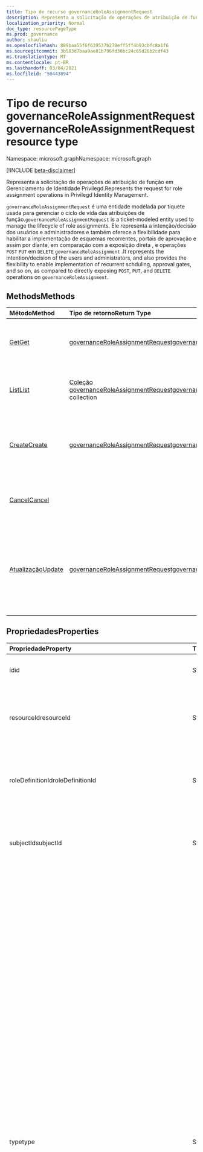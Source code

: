 ```yaml
---
title: Tipo de recurso governanceRoleAssignmentRequest
description: Representa a solicitação de operações de atribuição de função em Gerenciamento de Identidade Privilegd.
localization_priority: Normal
doc_type: resourcePageType
ms.prod: governance
author: shauliu
ms.openlocfilehash: 889baa55f6f639537b278eff5ff4b93cbfc8a1f6
ms.sourcegitcommit: 3b583d7baa9ae81b796fd30bc24c65d26b2cdf43
ms.translationtype: MT
ms.contentlocale: pt-BR
ms.lasthandoff: 03/04/2021
ms.locfileid: "50443094"
---
```

# <a name="governanceroleassignmentrequest-resource-type"></a><span data-ttu-id="e046b-103">Tipo de recurso governanceRoleAssignmentRequest</span><span class="sxs-lookup"><span data-stu-id="e046b-103">governanceRoleAssignmentRequest resource type</span></span>

<span data-ttu-id="e046b-104">Namespace: microsoft.graph</span><span class="sxs-lookup"><span data-stu-id="e046b-104">Namespace: microsoft.graph</span></span>

[!INCLUDE [beta-disclaimer](../../includes/beta-disclaimer.md)]

<span data-ttu-id="e046b-105">Representa a solicitação de operações de atribuição de função em Gerenciamento de Identidade Privilegd.</span><span class="sxs-lookup"><span data-stu-id="e046b-105">Represents the request for role assignment operations in Privilegd Identity Management.</span></span>

<span data-ttu-id="e046b-106">`governanceRoleAssignmentRequest` é uma entidade modelada por tíquete usada para gerenciar o ciclo de vida das atribuições de função.</span><span class="sxs-lookup"><span data-stu-id="e046b-106">`governanceRoleAssignmentRequest` is a ticket-modeled entity used to manage the lifecycle of role assignments.</span></span> <span data-ttu-id="e046b-107">Ele representa a intenção/decisão dos usuários e administradores e também oferece a flexibilidade para habilitar a implementação de esquemas recorrentes, portais de aprovação e assim por diante, em comparação com a exposição direta , e operações `POST` `PUT` em `DELETE` `governanceRoleAssignment` .</span><span class="sxs-lookup"><span data-stu-id="e046b-107">It represents the intention/decision of the users and administrators, and also provides the flexibility to enable implementation of recurrent schduling, approval gates, and so on, as compared to directly exposing `POST`, `PUT`, and `DELETE` operations on `governanceRoleAssignment`.</span></span>

## <a name="methods"></a><span data-ttu-id="e046b-108">Methods</span><span class="sxs-lookup"><span data-stu-id="e046b-108">Methods</span></span>

| <span data-ttu-id="e046b-109">Método</span><span class="sxs-lookup"><span data-stu-id="e046b-109">Method</span></span>          |<span data-ttu-id="e046b-110">Tipo de retorno</span><span class="sxs-lookup"><span data-stu-id="e046b-110">Return Type</span></span>  |<span data-ttu-id="e046b-111">Descrição</span><span class="sxs-lookup"><span data-stu-id="e046b-111">Description</span></span>|
|:------------|:--------|:--------|
|[<span data-ttu-id="e046b-112">Get</span><span class="sxs-lookup"><span data-stu-id="e046b-112">Get</span></span>](../api/governanceroleassignmentrequest-get.md) | [<span data-ttu-id="e046b-113">governanceRoleAssignmentRequest</span><span class="sxs-lookup"><span data-stu-id="e046b-113">governanceRoleAssignmentRequest</span></span>](../resources/governanceroleassignmentrequest.md)|<span data-ttu-id="e046b-114">Obter uma solicitação de atribuição de função especificada pela ID.</span><span class="sxs-lookup"><span data-stu-id="e046b-114">Get a role assignment request specified by ID.</span></span>  
|[<span data-ttu-id="e046b-115">List</span><span class="sxs-lookup"><span data-stu-id="e046b-115">List</span></span>](../api/governanceroleassignmentrequest-list.md) | <span data-ttu-id="e046b-116">[Coleção governanceRoleAssignmentRequest](../resources/governanceroleassignmentrequest.md)</span><span class="sxs-lookup"><span data-stu-id="e046b-116">[governanceRoleAssignmentRequest](../resources/governanceroleassignmentrequest.md)  collection</span></span>|<span data-ttu-id="e046b-117">Obter solicitações de atribuição de função em um recurso.</span><span class="sxs-lookup"><span data-stu-id="e046b-117">Get role assignment requests on a resource.</span></span>|
|[<span data-ttu-id="e046b-118">Create</span><span class="sxs-lookup"><span data-stu-id="e046b-118">Create</span></span>](../api/governanceroleassignmentrequest-post.md)|  [<span data-ttu-id="e046b-119">governanceRoleAssignmentRequest</span><span class="sxs-lookup"><span data-stu-id="e046b-119">governanceRoleAssignmentRequest</span></span>](../resources/governanceroleassignmentrequest.md)|<span data-ttu-id="e046b-120">Crie uma solicitação para gerenciar o ciclo de vida da atribuição de função existente ou nova.</span><span class="sxs-lookup"><span data-stu-id="e046b-120">Create a request to manage the lifecycle of existing or new role assignment.</span></span>|
|[<span data-ttu-id="e046b-121">Cancel</span><span class="sxs-lookup"><span data-stu-id="e046b-121">Cancel</span></span>](../api/governanceroleassignmentrequest-cancel.md)|  |<span data-ttu-id="e046b-122">Cancele uma solicitação de atribuição de função pendente.</span><span class="sxs-lookup"><span data-stu-id="e046b-122">Cancel a pending role assignment request.</span></span>|
|[<span data-ttu-id="e046b-123">Atualização</span><span class="sxs-lookup"><span data-stu-id="e046b-123">Update</span></span>](../api/governanceroleassignmentrequest-update.md)| [<span data-ttu-id="e046b-124">governanceRoleAssignmentRequest</span><span class="sxs-lookup"><span data-stu-id="e046b-124">governanceRoleAssignmentRequest</span></span>](../resources/governanceroleassignmentrequest.md)|<span data-ttu-id="e046b-125">Os administradores atualizam as decisões sobre solicitações se as solicitações estão em status de `PendingAdminDecision` .</span><span class="sxs-lookup"><span data-stu-id="e046b-125">Administrators update the decisions on requests if the requests are in status of `PendingAdminDecision`.</span></span>|

## <a name="properties"></a><span data-ttu-id="e046b-126">Propriedades</span><span class="sxs-lookup"><span data-stu-id="e046b-126">Properties</span></span>
| <span data-ttu-id="e046b-127">Propriedade</span><span class="sxs-lookup"><span data-stu-id="e046b-127">Property</span></span>                  | <span data-ttu-id="e046b-128">Tipo</span><span class="sxs-lookup"><span data-stu-id="e046b-128">Type</span></span>          |<span data-ttu-id="e046b-129">Descrição</span><span class="sxs-lookup"><span data-stu-id="e046b-129">Description</span></span>|
|:--------------------------|:--------------|:----------|
|<span data-ttu-id="e046b-130">id</span><span class="sxs-lookup"><span data-stu-id="e046b-130">id</span></span>                         |<span data-ttu-id="e046b-131">String</span><span class="sxs-lookup"><span data-stu-id="e046b-131">String</span></span>         |<span data-ttu-id="e046b-132">A id da solicitação de atribuição de função.</span><span class="sxs-lookup"><span data-stu-id="e046b-132">The id of the role assignment request.</span></span>|
|<span data-ttu-id="e046b-133">resourceId</span><span class="sxs-lookup"><span data-stu-id="e046b-133">resourceId</span></span>                 |<span data-ttu-id="e046b-134">String</span><span class="sxs-lookup"><span data-stu-id="e046b-134">String</span></span>         |<span data-ttu-id="e046b-135">Obrigatório.</span><span class="sxs-lookup"><span data-stu-id="e046b-135">Required.</span></span> <span data-ttu-id="e046b-136">A id do recurso ao qual a solicitação de atribuição de função está associada.</span><span class="sxs-lookup"><span data-stu-id="e046b-136">The id of the resource which the role assignment request is associated with.</span></span>|
|<span data-ttu-id="e046b-137">roleDefinitionId</span><span class="sxs-lookup"><span data-stu-id="e046b-137">roleDefinitionId</span></span>           |<span data-ttu-id="e046b-138">String</span><span class="sxs-lookup"><span data-stu-id="e046b-138">String</span></span>         |<span data-ttu-id="e046b-139">Obrigatório.</span><span class="sxs-lookup"><span data-stu-id="e046b-139">Required.</span></span> <span data-ttu-id="e046b-140">A id da definição de função à qual a solicitação de atribuição de função está associada.</span><span class="sxs-lookup"><span data-stu-id="e046b-140">The id of the role definition which the role assignment request is associated with.</span></span>|
|<span data-ttu-id="e046b-141">subjectId</span><span class="sxs-lookup"><span data-stu-id="e046b-141">subjectId</span></span>                  |<span data-ttu-id="e046b-142">String</span><span class="sxs-lookup"><span data-stu-id="e046b-142">String</span></span>         |<span data-ttu-id="e046b-143">Obrigatório.</span><span class="sxs-lookup"><span data-stu-id="e046b-143">Required.</span></span> <span data-ttu-id="e046b-144">A id do assunto ao qual a solicitação de atribuição de função está associada.</span><span class="sxs-lookup"><span data-stu-id="e046b-144">The id of the subject which the role assignment request is associated with.</span></span>|
|<span data-ttu-id="e046b-145">type</span><span class="sxs-lookup"><span data-stu-id="e046b-145">type</span></span>                       |<span data-ttu-id="e046b-146">String</span><span class="sxs-lookup"><span data-stu-id="e046b-146">String</span></span>         |<span data-ttu-id="e046b-147">Obrigatório.</span><span class="sxs-lookup"><span data-stu-id="e046b-147">Required.</span></span> <span data-ttu-id="e046b-148">Representando o tipo da operação na atribuição de função.</span><span class="sxs-lookup"><span data-stu-id="e046b-148">Representing the type of the operation on the role assignment.</span></span> <span data-ttu-id="e046b-149">O valor pode ser</span><span class="sxs-lookup"><span data-stu-id="e046b-149">The value can be</span></span> <ul><li><span data-ttu-id="e046b-150">`AdminAdd`: Os administradores atribuem usuários/grupos a funções;</span><span class="sxs-lookup"><span data-stu-id="e046b-150">`AdminAdd`: Administrators assign users/groups to roles;</span></span></li><li><span data-ttu-id="e046b-151">`UserAdd`: Os usuários ativam atribuições qualificadas;</span><span class="sxs-lookup"><span data-stu-id="e046b-151">`UserAdd`: Users activate eligible assignments;</span></span></li><li> <span data-ttu-id="e046b-152">`AdminUpdate`: Os administradores alteram as atribuições de função existentes</span><span class="sxs-lookup"><span data-stu-id="e046b-152">`AdminUpdate`: Administrators change existing role assignments</span></span></li><li><span data-ttu-id="e046b-153">`AdminRemove`: Os administradores removem usuários/grupos de funções;</span><span class="sxs-lookup"><span data-stu-id="e046b-153">`AdminRemove`: Administrators remove users/groups from roles;</span></span><li><span data-ttu-id="e046b-154">`UserRemove`: Os usuários desativam as atribuições ativas;</span><span class="sxs-lookup"><span data-stu-id="e046b-154">`UserRemove`: Users deactivate active assignments;</span></span><li><span data-ttu-id="e046b-155">`UserExtend`: Os usuários solicitam estender suas atribuições de expiração;</span><span class="sxs-lookup"><span data-stu-id="e046b-155">`UserExtend`: Users request to extend their expiring assignments;</span></span></li><li><span data-ttu-id="e046b-156">`AdminExtend`: Os administradores estendem atribuições expiradas.</span><span class="sxs-lookup"><span data-stu-id="e046b-156">`AdminExtend`: Administrators extend expiring assignments.</span></span></li><li><span data-ttu-id="e046b-157">`UserRenew`: Os usuários solicitam a renovação de suas atribuições expiradas;</span><span class="sxs-lookup"><span data-stu-id="e046b-157">`UserRenew`: Users request to renew their expired assignments;</span></span></li><li><span data-ttu-id="e046b-158">`AdminRenew`: Os administradores estendem atribuições expiradas.</span><span class="sxs-lookup"><span data-stu-id="e046b-158">`AdminRenew`: Administrators extend expiring assignments.</span></span></li></ul>|
|<span data-ttu-id="e046b-159">assignmentState</span><span class="sxs-lookup"><span data-stu-id="e046b-159">assignmentState</span></span>|<span data-ttu-id="e046b-160">String</span><span class="sxs-lookup"><span data-stu-id="e046b-160">String</span></span>  |<span data-ttu-id="e046b-161">Obrigatório.</span><span class="sxs-lookup"><span data-stu-id="e046b-161">Required.</span></span> <span data-ttu-id="e046b-162">O estado da atribuição.</span><span class="sxs-lookup"><span data-stu-id="e046b-162">The state of the assignment.</span></span> <span data-ttu-id="e046b-163">O valor pode ser</span><span class="sxs-lookup"><span data-stu-id="e046b-163">The value can be</span></span> <ul><li> <span data-ttu-id="e046b-164">`Eligible` para atribuição qualificada</span><span class="sxs-lookup"><span data-stu-id="e046b-164">`Eligible` for eligible assignment</span></span></li><li> <span data-ttu-id="e046b-165">`Active` - se ele for atribuído diretamente pelos administradores ou ativado em uma `Active` atribuição qualificada pelos usuários.</span><span class="sxs-lookup"><span data-stu-id="e046b-165">`Active` - if it is directly assigned `Active` by administrators, or activated on an eligible assignment by the users.</span></span></li></ul>|
|<span data-ttu-id="e046b-166">requestedDateTime</span><span class="sxs-lookup"><span data-stu-id="e046b-166">requestedDateTime</span></span>          |<span data-ttu-id="e046b-167">DateTimeOffset</span><span class="sxs-lookup"><span data-stu-id="e046b-167">DateTimeOffset</span></span> |<span data-ttu-id="e046b-168">Somente leitura.</span><span class="sxs-lookup"><span data-stu-id="e046b-168">Read-only.</span></span> <span data-ttu-id="e046b-169">A solicitação cria tempo.</span><span class="sxs-lookup"><span data-stu-id="e046b-169">The request create time.</span></span> <span data-ttu-id="e046b-170">O tipo Timestamp representa informações de data e hora usando o formato ISO 8601 e está sempre no horário UTC.</span><span class="sxs-lookup"><span data-stu-id="e046b-170">The Timestamp type represents date and time information using ISO 8601 format and is always in UTC time.</span></span> <span data-ttu-id="e046b-171">Por exemplo, meia-noite em UTC no dia 1° de janeiro de 2014 teria esta aparência: `'2014-01-01T00:00:00Z'`</span><span class="sxs-lookup"><span data-stu-id="e046b-171">For example, midnight UTC on Jan 1, 2014 would look like this: `'2014-01-01T00:00:00Z'`</span></span>|
|<span data-ttu-id="e046b-172">Cronograma</span><span class="sxs-lookup"><span data-stu-id="e046b-172">schedule</span></span>                   |[<span data-ttu-id="e046b-173">governanceSchedule</span><span class="sxs-lookup"><span data-stu-id="e046b-173">governanceSchedule</span></span>](governanceschedule.md)|<span data-ttu-id="e046b-174">O objeto schedule da solicitação de atribuição de função.</span><span class="sxs-lookup"><span data-stu-id="e046b-174">The schedule object of the role assignment request.</span></span>|
|<span data-ttu-id="e046b-175">motivo</span><span class="sxs-lookup"><span data-stu-id="e046b-175">reason</span></span>                     |<span data-ttu-id="e046b-176">String</span><span class="sxs-lookup"><span data-stu-id="e046b-176">String</span></span>         |<span data-ttu-id="e046b-177">Uma mensagem fornecida por usuários e administradores ao criar a solicitação sobre por que ela é necessária.</span><span class="sxs-lookup"><span data-stu-id="e046b-177">A message provided by users and administrators when create the request about why it is needed.</span></span>|
|<span data-ttu-id="e046b-178">status</span><span class="sxs-lookup"><span data-stu-id="e046b-178">status</span></span>                     |[<span data-ttu-id="e046b-179">governanceRoleAssignmentRequestStatus</span><span class="sxs-lookup"><span data-stu-id="e046b-179">governanceRoleAssignmentRequestStatus</span></span>](governanceroleassignmentrequeststatus.md)         |<span data-ttu-id="e046b-180">O status da solicitação de atribuição de função.</span><span class="sxs-lookup"><span data-stu-id="e046b-180">The status of the role assignment request.</span></span>|
|<span data-ttu-id="e046b-181">linkedEligibleRoleAssignmentId</span><span class="sxs-lookup"><span data-stu-id="e046b-181">linkedEligibleRoleAssignmentId</span></span>|<span data-ttu-id="e046b-182">String</span><span class="sxs-lookup"><span data-stu-id="e046b-182">String</span></span>        |<span data-ttu-id="e046b-183">Se for uma solicitação de ativação de função, ela representará a id do `eligible assignment` referido; Caso contrário, o valor será `null` .</span><span class="sxs-lookup"><span data-stu-id="e046b-183">If this is a request for role activation, it represents the id of the `eligible assignment` being referred; Otherwise, the value is `null`.</span></span> |



## <a name="relationships"></a><span data-ttu-id="e046b-184">Relações</span><span class="sxs-lookup"><span data-stu-id="e046b-184">Relationships</span></span>
| <span data-ttu-id="e046b-185">Relação</span><span class="sxs-lookup"><span data-stu-id="e046b-185">Relationship</span></span> | <span data-ttu-id="e046b-186">Tipo</span><span class="sxs-lookup"><span data-stu-id="e046b-186">Type</span></span>                                |<span data-ttu-id="e046b-187">Descrição</span><span class="sxs-lookup"><span data-stu-id="e046b-187">Description</span></span>|
|:-------------|:----------------------------------|:----------|
|<span data-ttu-id="e046b-188">recurso</span><span class="sxs-lookup"><span data-stu-id="e046b-188">resource</span></span>      |[<span data-ttu-id="e046b-189">governanceResource</span><span class="sxs-lookup"><span data-stu-id="e046b-189">governanceResource</span></span>](../resources/governanceresource.md)            |<span data-ttu-id="e046b-190">Somente leitura.</span><span class="sxs-lookup"><span data-stu-id="e046b-190">Read-only.</span></span> <span data-ttu-id="e046b-191">O recurso que a solicitação visa.</span><span class="sxs-lookup"><span data-stu-id="e046b-191">The resource that the request aims to.</span></span> |
|<span data-ttu-id="e046b-192">roleDefinition</span><span class="sxs-lookup"><span data-stu-id="e046b-192">roleDefinition</span></span>|[<span data-ttu-id="e046b-193">governanceRoleDefinition</span><span class="sxs-lookup"><span data-stu-id="e046b-193">governanceRoleDefinition</span></span>](../resources/governanceroledefinition.md)|<span data-ttu-id="e046b-194">Somente leitura.</span><span class="sxs-lookup"><span data-stu-id="e046b-194">Read-only.</span></span> <span data-ttu-id="e046b-195">A definição de função que a solicitação visa.</span><span class="sxs-lookup"><span data-stu-id="e046b-195">The role definition that the request aims to.</span></span> |
|<span data-ttu-id="e046b-196">assunto</span><span class="sxs-lookup"><span data-stu-id="e046b-196">subject</span></span>       |[<span data-ttu-id="e046b-197">governanceSubject</span><span class="sxs-lookup"><span data-stu-id="e046b-197">governanceSubject</span></span>](../resources/governancesubject.md)|<span data-ttu-id="e046b-198">Somente leitura.</span><span class="sxs-lookup"><span data-stu-id="e046b-198">Read-only.</span></span> <span data-ttu-id="e046b-199">A entidade de usuário/grupo.</span><span class="sxs-lookup"><span data-stu-id="e046b-199">The user/group principal.</span></span>|

### <a name="json-representation"></a><span data-ttu-id="e046b-200">Representação JSON</span><span class="sxs-lookup"><span data-stu-id="e046b-200">JSON representation</span></span>

<span data-ttu-id="e046b-201">Veja a seguir uma representação JSON do recurso.</span><span class="sxs-lookup"><span data-stu-id="e046b-201">Here is a JSON representation of the resource.</span></span>

<!-- {
  "blockType": "resource",
  "keyProperty": "id",
  "optionalProperties": [

  ],
  "@odata.type": "microsoft.graph.governanceRoleAssignmentRequest"
}-->

```json
{
  "id": "String (identifier)",
  "resourceId": "String",
  "roleDefinitionId": "String",
  "subjectId": "String",
  "type": "String",
  "assignmentState": "String",
  "reason": "String",
  "requestedDateTime": "String (timestamp)",
  "schedule": {"@odata.type": "microsoft.graph.governanceSchedule"},
  "status": {"@odata.type": "microsoft.graph.governanceRoleAssignmentRequestStatus"},
  "linkedEligibleRoleAssignmentId": "String"
}

```

<!-- uuid: 8fcb5dbc-d5aa-4681-8e31-b001d5168d79
2015-10-25 14:57:30 UTC -->
<!--
{
  "type": "#page.annotation",
  "description": "governanceRoleAssignmentRequest",
  "keywords": "",
  "section": "documentation",
  "tocPath": "",
  "suppressions": []
}
-->


